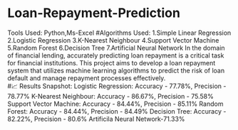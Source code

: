# Loan-Repayment-Prediction

Tools Used: Python,Ms-Excel
#Algorithms Used: 
          1.Simple Linear Regression
          2.Logistic Regression
          3.K-Nearest Neighbour
          4.Support Vector Machine 
          5.Random Forest
          6.Decision Tree
          7.Artificial Neural Network
In the domain of financial lending, accurately predicting loan repayment is a critical task for financial institutions. This project aims to develop a loan repayment system that utilizes machine learning algorithms to predict the risk of loan default and manage repayment processes effectively.       
#📈 Results Snapshot:
Logistic Regression: Accuracy - 77.78%, Precision - 78.77%
K-Nearest Neighbour: Accuracy - 86.67%, Precision - 75.58%
Support Vector Machine: Accuracy - 84.44%, Precision - 85.11%
Random Forest: Accuracy - 84.44%, Precision - 84.49%
Decision Tree: Accuracy - 82.22%, Precision - 80.6%
Artificila Neural Network-71.33%
